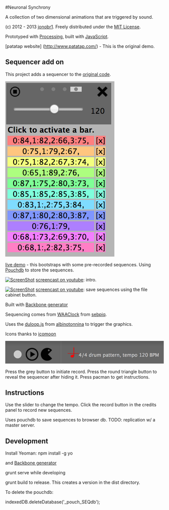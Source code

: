 #Neuronal Synchrony

A collection of two dimensional animations that are triggered by sound.

(c) 2012 - 2013 [jonobr1](http://jonobr1.com/). Freely distributed under the [MIT License](http://opensource.org/licenses/MIT).

Prototyped with [Processing](http://processing.org/), built with [JavaScript](http://jonobr1.github.com/two.js).

[patatap website] (http://www.patatap.com/) - This is the original demo.

## Sequencer add on

This project adds a sequencer to the [original code](https://github.com/jonobr1/Neuronal-Synchrony).

!["Sequencer"](docs/sequencer.png)

[live demo](http://kinotel.com/Neuronal-Synchrony/) - this bootstraps with some pre-recorded sequences. Using [Pouchdb](http://pouchdb.com/) to store the sequences.

[![ScreenShot](http://img.youtube.com/vi/uhSsgKXRi14/0.jpg)](https://www.youtube.com/watch?v=uhSsgKXRi14&feature=youtu.be)
[screencast on youtube](https://www.youtube.com/watch?v=uhSsgKXRi14&feature=youtu.be): intro.

[![ScreenShot](http://img.youtube.com/vi/WPn5EwShMTU/0.jpg)](https://www.youtube.com/watch?v=WPn5EwShMTU&feature=youtu.be)
[screencast on youtube](https://www.youtube.com/watch?v=WPn5EwShMTU&feature=youtu.be): save sequences using the file cabinet button.

Built with [Backbone generator](https://github.com/yeoman/generator-backbone)

Sequencing comes from [WAAClock](https://github.com/sebpiq/WAAClock) from [sebpiq](https://github.com/sebpiq).

Uses the [duloop.js](https://github.com/albinotonnina/Neuronal-Synchrony/commit/e4f4268f0d187ae76f31dc73470c3a38aca86ca1)
from  [albinotonnina](https://github.com/albinotonnina) to trigger the graphics.

Icons thanks to [icomoon](http://icomoon.io)

!["Recording and Help controls"](docs/recordControls.png)

Press the grey button to initiate record.
Press the round triangle button to reveal the sequencer after hiding it.
Press pacman to get instructions.

## Instructions


Use the slider to change the tempo. Click the record button in the credits panel to record new sequences.

Uses pouchdb to save sequences to browser db. TODO: replication w/ a master server.

## Development

Install Yeoman: npm install -g yo

and [Backbone generator](https://github.com/yeoman/generator-backbone)

grunt serve while developing

grunt build to release. This creates a version in the dist directory.

To delete the pouchdb:

indexedDB.deleteDatabase('_pouch_SEQdb');




